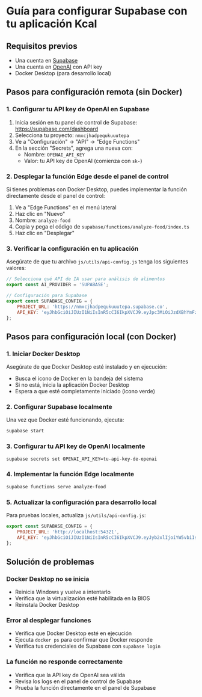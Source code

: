 # Guía para configurar Supabase con tu aplicación Kcal

## Requisitos previos
- Una cuenta en [Supabase](https://supabase.com)
- Una cuenta en [OpenAI](https://openai.com) con API key
- Docker Desktop (para desarrollo local)

## Pasos para configuración remota (sin Docker)

### 1. Configurar tu API key de OpenAI en Supabase

1. Inicia sesión en tu panel de control de Supabase: https://supabase.com/dashboard
2. Selecciona tu proyecto: `nmxcjhadpequkuuutepa`
3. Ve a "Configuración" → "API" → "Edge Functions"
4. En la sección "Secrets", agrega una nueva con:
   - Nombre: `OPENAI_API_KEY`
   - Valor: tu API key de OpenAI (comienza con `sk-`)

### 2. Desplegar la función Edge desde el panel de control

Si tienes problemas con Docker Desktop, puedes implementar la función directamente desde el panel de control:

1. Ve a "Edge Functions" en el menú lateral
2. Haz clic en "Nuevo"
3. Nombre: `analyze-food`
4. Copia y pega el código de `supabase/functions/analyze-food/index.ts`
5. Haz clic en "Desplegar"

### 3. Verificar la configuración en tu aplicación

Asegúrate de que tu archivo `js/utils/api-config.js` tenga los siguientes valores:

```javascript
// Selecciona qué API de IA usar para análisis de alimentos
export const AI_PROVIDER = 'SUPABASE';

// Configuración para Supabase
export const SUPABASE_CONFIG = {
    PROJECT_URL: 'https://nmxcjhadpequkuuutepa.supabase.co',
    API_KEY: 'eyJhbGciOiJIUzI1NiIsInR5cCI6IkpXVCJ9.eyJpc3MiOiJzdXBhYmFzZSIsInJlZiI6Im5teGNqaGFkcGVxdWt1dXV0ZXBhIiwicm9sZSI6ImFub24iLCJpYXQiOjE3NDYyOTExOTgsImV4cCI6MjA2MTg2NzE5OH0.cGZO0mDjDbUP9fd0mKGd_d6AHlfhB8EPRfgJX9v_m04'
};
```

## Pasos para configuración local (con Docker)

### 1. Iniciar Docker Desktop

Asegúrate de que Docker Desktop esté instalado y en ejecución:
- Busca el icono de Docker en la bandeja del sistema
- Si no está, inicia la aplicación Docker Desktop
- Espera a que esté completamente iniciado (icono verde)

### 2. Configurar Supabase localmente

Una vez que Docker esté funcionando, ejecuta:

```bash
supabase start
```

### 3. Configurar tu API key de OpenAI localmente

```bash
supabase secrets set OPENAI_API_KEY=tu-api-key-de-openai
```

### 4. Implementar la función Edge localmente

```bash
supabase functions serve analyze-food
```

### 5. Actualizar la configuración para desarrollo local

Para pruebas locales, actualiza `js/utils/api-config.js`:

```javascript
export const SUPABASE_CONFIG = {
    PROJECT_URL: 'http://localhost:54321',
    API_KEY: 'eyJhbGciOiJIUzI1NiIsInR5cCI6IkpXVCJ9.eyJyb2xlIjoiYW5vbiIsImlhdCI6MTYyMDY2MTk3MCwiZXhwIjoxOTM2MjM3OTcwfQ.RglX-aJdC4mgUc7-AD9BT9SzYQDjAqTZ3KAZNJcmgPA'
};
```

## Solución de problemas

### Docker Desktop no se inicia
- Reinicia Windows y vuelve a intentarlo
- Verifica que la virtualización esté habilitada en la BIOS
- Reinstala Docker Desktop

### Error al desplegar funciones
- Verifica que Docker Desktop esté en ejecución
- Ejecuta `docker ps` para confirmar que Docker responde
- Verifica tus credenciales de Supabase con `supabase login`

### La función no responde correctamente
- Verifica que la API key de OpenAI sea válida
- Revisa los logs en el panel de control de Supabase
- Prueba la función directamente en el panel de Supabase 